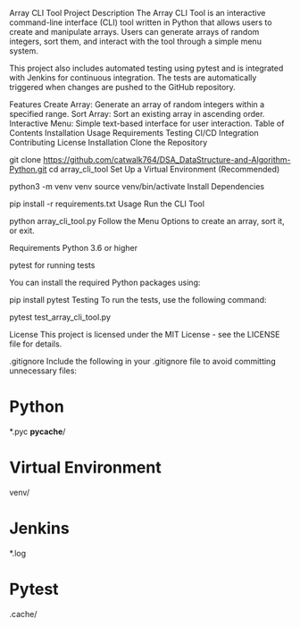 Array CLI Tool
Project Description
The Array CLI Tool is an interactive command-line interface (CLI) tool written in Python that allows users to create and manipulate arrays. Users can generate arrays of random integers, sort them, and interact with the tool through a simple menu system.

This project also includes automated testing using pytest and is integrated with Jenkins for continuous integration. The tests are automatically triggered when changes are pushed to the GitHub repository.

Features
Create Array: Generate an array of random integers within a specified range.
Sort Array: Sort an existing array in ascending order.
Interactive Menu: Simple text-based interface for user interaction.
Table of Contents
Installation
Usage
Requirements
Testing
CI/CD Integration
Contributing
License
Installation
Clone the Repository

git clone https://github.com/catwalk764/DSA_DataStructure-and-Algorithm-Python.git
cd array_cli_tool
Set Up a Virtual Environment (Recommended)


python3 -m venv venv
source venv/bin/activate
Install Dependencies


pip install -r requirements.txt
Usage
Run the CLI Tool


python array_cli_tool.py
Follow the Menu Options to create an array, sort it, or exit.

Requirements
Python 3.6 or higher

pytest for running tests

You can install the required Python packages using:


pip install pytest
Testing
To run the tests, use the following command:


pytest test_array_cli_tool.py

License
This project is licensed under the MIT License - see the LICENSE file for details.

.gitignore
Include the following in your .gitignore file to avoid committing unnecessary files:


# Python
*.pyc
__pycache__/

# Virtual Environment
venv/

# Jenkins
*.log

# Pytest
.cache/
